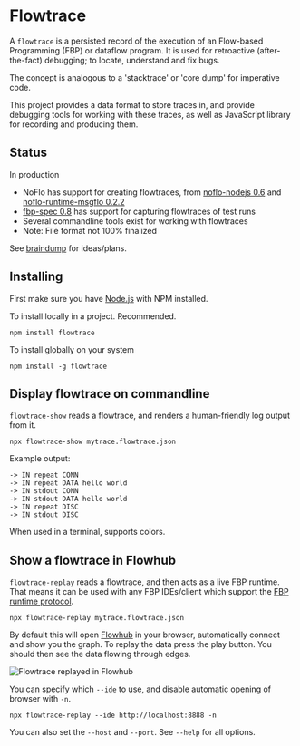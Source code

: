 Flowtrace
=========

A `flowtrace` is a persisted record of the execution of an Flow-based Programming (FBP) or dataflow program.
It is used for retroactive (after-the-fact) debugging; to locate, understand and fix bugs. 

The concept is analogous to a 'stacktrace' or 'core dump' for imperative code.

This project provides a data format to store traces in, and provide debugging tools for working with these traces, as well as JavaScript library for recording and producing them.

## Status

In production

* NoFlo has support for creating flowtraces,
from [noflo-nodejs 0.6](https://github.com/noflo/noflo-nodejs#debugging)
and [noflo-runtime-msgflo 0.2.2](https://github.com/noflo/noflo-runtime-msgflo#debugging)
* [fbp-spec 0.8](https://github.com/flowbased/fbp-spec) has support for capturing flowtraces of test runs
* Several commandline tools exist for working with flowtraces
* Note: File format not 100% finalized

See [braindump](./doc/braindump.md) for ideas/plans.

## Installing

First make sure you have [Node.js](http://nodejs.org/) with NPM installed.

To install locally in a project. Recommended.

    npm install flowtrace

To install globally on your system

    npm install -g flowtrace

## Display flowtrace on commandline

`flowtrace-show` reads a flowtrace, and renders a human-friendly log output from it.

    npx flowtrace-show mytrace.flowtrace.json

Example output:

```
-> IN repeat CONN
-> IN repeat DATA hello world
-> IN stdout CONN
-> IN stdout DATA hello world
-> IN repeat DISC
-> IN stdout DISC
```

When used in a terminal, supports colors.

## Show a flowtrace in Flowhub

`flowtrace-replay` reads a flowtrace, and then acts as a live FBP runtime. That means it can be used with
any FBP IDEs/client which support the [FBP runtime protocol](http://noflojs.org/documentation/protocol/).

    npx flowtrace-replay mytrace.flowtrace.json

By default this will open [Flowhub](https://app.flowhub.io) in your browser, automatically connect and show you the graph.
To replay the data press the play button. You should then see the data flowing through edges.

![Flowtrace replayed in Flowhub](./doc/flowtrace-replay-flowhub.png)

You can specify which `--ide` to use, and disable automatic opening of browser with `-n`.

    npx flowtrace-replay --ide http://localhost:8888 -n

You can also set the `--host` and `--port`. See `--help` for all options.
